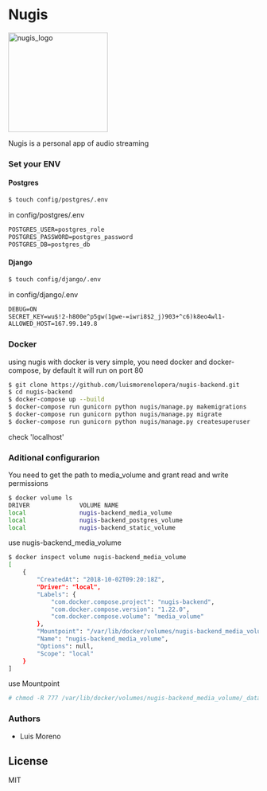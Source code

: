# Nugis
<img src="https://image.ibb.co/n8C5De/image_1.png" alt="nugis_logo" width="200"/>

Nugis is a personal app of audio streaming

### Set your ENV
#### Postgres

```sh
$ touch config/postgres/.env
```

in config/postgres/.env

```txt
POSTGRES_USER=postgres_role
POSTGRES_PASSWORD=postgres_password
POSTGRES_DB=postgres_db
```

#### Django

```sh
$ touch config/django/.env
```

in config/django/.env

```txt
DEBUG=ON
SECRET_KEY=wu$!2-h800e^p5gw(1gwe-=iwri8$2_j)903+^c6)k8eo4wl1-
ALLOWED_HOST=167.99.149.8
```

### Docker
using nugis with docker is very simple, you need docker and docker-compose, by default it will run on port 80

```sh
$ git clone https://github.com/luismorenolopera/nugis-backend.git
$ cd nugis-backend
$ docker-compose up --build
$ docker-compose run gunicorn python nugis/manage.py makemigrations
$ docker-compose run gunicorn python nugis/manage.py migrate
$ docker-compose run gunicorn python nugis/manage.py createsuperuser
```

check 'localhost'

### Aditional configurarion
You need to get the path to media_volume and grant read and write permissions

```sh
$ docker volume ls
DRIVER              VOLUME NAME
local               nugis-backend_media_volume
local               nugis-backend_postgres_volume
local               nugis-backend_static_volume
```
use nugis-backend_media_volume

```sh
$ docker inspect volume nugis-backend_media_volume
[
    {
        "CreatedAt": "2018-10-02T09:20:18Z",
        "Driver": "local",
        "Labels": {
            "com.docker.compose.project": "nugis-backend",
            "com.docker.compose.version": "1.22.0",
            "com.docker.compose.volume": "media_volume"
        },
        "Mountpoint": "/var/lib/docker/volumes/nugis-backend_media_volume/_data",
        "Name": "nugis-backend_media_volume",
        "Options": null,
        "Scope": "local"
    }
]

```

use Mountpoint
```sh
# chmod -R 777 /var/lib/docker/volumes/nugis-backend_media_volume/_data
```

### Authors

- Luis Moreno

License
----

MIT
